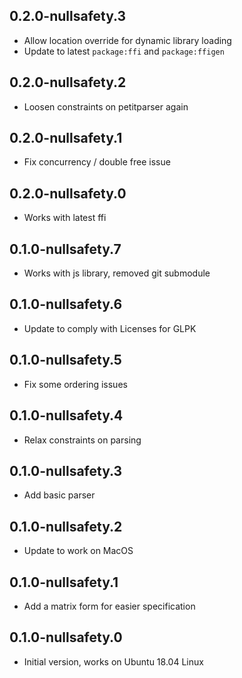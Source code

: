 ## 0.2.0-nullsafety.3

- Allow location override for dynamic library loading
- Update to latest `package:ffi` and `package:ffigen`

## 0.2.0-nullsafety.2

- Loosen constraints on petitparser again

## 0.2.0-nullsafety.1

- Fix concurrency / double free issue

## 0.2.0-nullsafety.0

- Works with latest ffi

## 0.1.0-nullsafety.7

- Works with js library, removed git submodule

## 0.1.0-nullsafety.6

- Update to comply with Licenses for GLPK

## 0.1.0-nullsafety.5

- Fix some ordering issues

## 0.1.0-nullsafety.4

- Relax constraints on parsing
  
## 0.1.0-nullsafety.3

- Add basic parser

## 0.1.0-nullsafety.2

- Update to work on MacOS

## 0.1.0-nullsafety.1

- Add a matrix form for easier specification

## 0.1.0-nullsafety.0

- Initial version, works on Ubuntu 18.04 Linux
